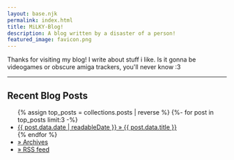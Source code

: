 ```yaml
---
layout: base.njk
permalink: index.html
title: MiLKY-Blog!
description: A blog written by a disaster of a person!
featured_image: favicon.png
---
```

Thanks for visiting my blog! I write about stuff i like. Is it gonna be videogames or obscure amiga trackers, you'll never know :3

--- 
<!-- This next part will show your top three most recent posts. You can change how readableDate looks in your .eleventy.js file-->
## Recent Blog Posts

<div id="recentpostlistdiv">
  <ul>
  {% assign top_posts = collections.posts | reverse %}
	{%- for post in top_posts limit:3 -%}
		<li><a href="{{ post.data.permalink }}">{{ post.data.date | readableDate }} » {{ post.data.title }}</a></li>
	{% endfor %}<li class="moreposts"><a href="archives.html">» Archives</a></li><li class="moreposts"><a href="rss.xml">» RSS feed</a></li></ul>
</div>
